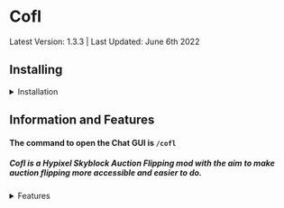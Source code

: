 # Cofl
Latest Version: 1.3.3 | Last Updated: June 6th 2022
<div class="zzz" allign="left">

## Installing
<details>
  <summary>Installation</summary> 
  
### Prerequisites: 
1) [Minecraft Java Edition](https://www.minecraft.net/en-us)
2) [Latest Forge for 1.8.9](https://files.minecraftforge.net/net/minecraftforge/forge/index_1.8.9.html)
### Installation: 
1) Go to the [Releases Tab](https://github.com/Cofldev/Cofl/releases) <img src="https://i.imgur.com/70G0tqu.png">
2) Install the Release
3) Place the file into `.minecraft/mods` 
4) Run `/cofl start` in Minecraft
5) Follow the instructions provided
</details>
  
## Information and Features
#### The command to open the Chat GUI is `/cofl` 
##### Cofl is a Hypixel Skyblock Auction Flipping mod with the aim to make auction flipping more accessible and easier to do.

<details>
  <summary>Features</summary>
  
   - Market Manipulation checks
   - Customizable searches
   - Blacklist certain items
   - Web GUI
   - Only show flips in your price range
